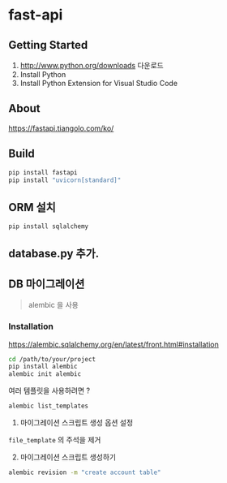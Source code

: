 # fast-api

## Getting Started

1. http://www.python.org/downloads 다운로드
2. Install Python
3. Install Python Extension for Visual Studio Code

## About

https://fastapi.tiangolo.com/ko/

## Build

```bash
pip install fastapi
pip install "uvicorn[standard]"
```

## ORM 설치

```bash
pip install sqlalchemy
```

## database.py 추가.

## DB 마이그레이션

> alembic 을 사용

### Installation

https://alembic.sqlalchemy.org/en/latest/front.html#installation

```bash
cd /path/to/your/project
pip install alembic
alembic init alembic
```

여러 템플릿을 사용하려면 ?

```bash
alembic list_templates
```

1. 마이그레이션 스크립트 생성 옵션 설정

`file_template` 의 주석을 제거

2. 마이그레이션 스크립트 생성하기

```bash
alembic revision -m "create account table"

```
